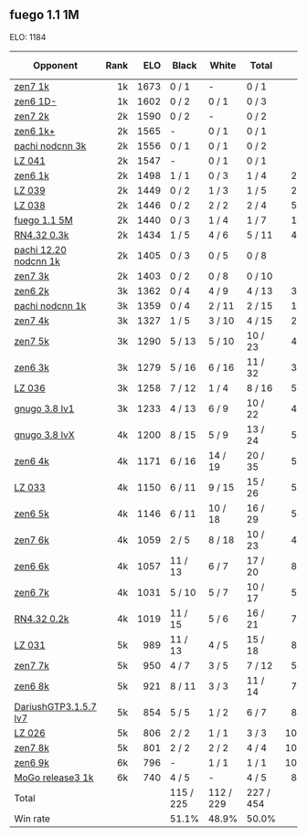 ## fuego 1.1 1M ##

ELO: 1184

Opponent | Rank | ELO | Black | White | Total | Win rate
---------|-----:|----:|-------|-------|-------|-------:
[zen7 1k](zen7%201k.md) | 1k | 1673 | 0 / 1 | - | 0 / 1 | 0.0%
[zen6 1D-](zen6%201D-.md) | 1k | 1602 | 0 / 2 | 0 / 1 | 0 / 3 | 0.0%
[zen7 2k](zen7%202k.md) | 2k | 1590 | 0 / 2 | - | 0 / 2 | 0.0%
[zen6 1k+](zen6%201k+.md) | 2k | 1565 | - | 0 / 1 | 0 / 1 | 0.0%
[pachi nodcnn 3k](pachi%20nodcnn%203k.md) | 2k | 1556 | 0 / 1 | 0 / 1 | 0 / 2 | 0.0%
[LZ 041](LZ%20041.md) | 2k | 1547 | - | 0 / 1 | 0 / 1 | 0.0%
[zen6 1k](zen6%201k.md) | 2k | 1498 | 1 / 1 | 0 / 3 | 1 / 4 | 25.0%
[LZ 039](LZ%20039.md) | 2k | 1449 | 0 / 2 | 1 / 3 | 1 / 5 | 20.0%
[LZ 038](LZ%20038.md) | 2k | 1446 | 0 / 2 | 2 / 2 | 2 / 4 | 50.0%
[fuego 1.1 5M](fuego%201.1%205M.md) | 2k | 1440 | 0 / 3 | 1 / 4 | 1 / 7 | 14.3%
[RN4.32 0.3k](RN4.32%200.3k.md) | 2k | 1434 | 1 / 5 | 4 / 6 | 5 / 11 | 45.5%
[pachi 12.20 nodcnn 1k](pachi%2012.20%20nodcnn%201k.md) | 2k | 1405 | 0 / 3 | 0 / 5 | 0 / 8 | 0.0%
[zen7 3k](zen7%203k.md) | 2k | 1403 | 0 / 2 | 0 / 8 | 0 / 10 | 0.0%
[zen6 2k](zen6%202k.md) | 3k | 1362 | 0 / 4 | 4 / 9 | 4 / 13 | 30.8%
[pachi nodcnn 1k](pachi%20nodcnn%201k.md) | 3k | 1359 | 0 / 4 | 2 / 11 | 2 / 15 | 13.3%
[zen7 4k](zen7%204k.md) | 3k | 1327 | 1 / 5 | 3 / 10 | 4 / 15 | 26.7%
[zen7 5k](zen7%205k.md) | 3k | 1290 | 5 / 13 | 5 / 10 | 10 / 23 | 43.5%
[zen6 3k](zen6%203k.md) | 3k | 1279 | 5 / 16 | 6 / 16 | 11 / 32 | 34.4%
[LZ 036](LZ%20036.md) | 3k | 1258 | 7 / 12 | 1 / 4 | 8 / 16 | 50.0%
[gnugo 3.8 lv1](gnugo%203.8%20lv1.md) | 3k | 1233 | 4 / 13 | 6 / 9 | 10 / 22 | 45.5%
[gnugo 3.8 lvX](gnugo%203.8%20lvX.md) | 4k | 1200 | 8 / 15 | 5 / 9 | 13 / 24 | 54.2%
[zen6 4k](zen6%204k.md) | 4k | 1171 | 6 / 16 | 14 / 19 | 20 / 35 | 57.1%
[LZ 033](LZ%20033.md) | 4k | 1150 | 6 / 11 | 9 / 15 | 15 / 26 | 57.7%
[zen6 5k](zen6%205k.md) | 4k | 1146 | 6 / 11 | 10 / 18 | 16 / 29 | 55.2%
[zen7 6k](zen7%206k.md) | 4k | 1059 | 2 / 5 | 8 / 18 | 10 / 23 | 43.5%
[zen6 6k](zen6%206k.md) | 4k | 1057 | 11 / 13 | 6 / 7 | 17 / 20 | 85.0%
[zen6 7k](zen6%207k.md) | 4k | 1031 | 5 / 10 | 5 / 7 | 10 / 17 | 58.8%
[RN4.32 0.2k](RN4.32%200.2k.md) | 4k | 1019 | 11 / 15 | 5 / 6 | 16 / 21 | 76.2%
[LZ 031](LZ%20031.md) | 5k | 989 | 11 / 13 | 4 / 5 | 15 / 18 | 83.3%
[zen7 7k](zen7%207k.md) | 5k | 950 | 4 / 7 | 3 / 5 | 7 / 12 | 58.3%
[zen6 8k](zen6%208k.md) | 5k | 921 | 8 / 11 | 3 / 3 | 11 / 14 | 78.6%
[DariushGTP3.1.5.7 lv7](DariushGTP3.1.5.7%20lv7.md) | 5k | 854 | 5 / 5 | 1 / 2 | 6 / 7 | 85.7%
[LZ 026](LZ%20026.md) | 5k | 806 | 2 / 2 | 1 / 1 | 3 / 3 | 100.0%
[zen7 8k](zen7%208k.md) | 5k | 801 | 2 / 2 | 2 / 2 | 4 / 4 | 100.0%
[zen6 9k](zen6%209k.md) | 6k | 796 | - | 1 / 1 | 1 / 1 | 100.0%
[MoGo release3 1k](MoGo%20release3%201k.md) | 6k | 740 | 4 / 5 | - | 4 / 5 | 80.0%
Total | | | 115 / 225 | 112 / 229 | 227 / 454 | 
Win rate| | | 51.1% | 48.9% | 50.0% | 
